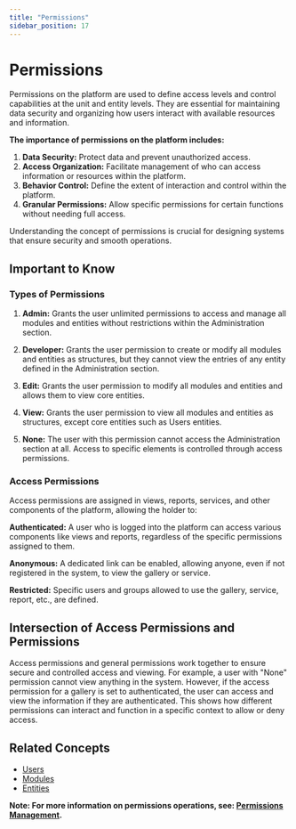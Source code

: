 ```yaml
---
title: "Permissions"
sidebar_position: 17
---
```


# Permissions

Permissions on the platform are used to define access levels and control capabilities at the unit and entity levels. They are essential for maintaining data security and organizing how users interact with available resources and information.

**The importance of permissions on the platform includes:**

1. **Data Security:** Protect data and prevent unauthorized access.
2. **Access Organization:** Facilitate management of who can access information or resources within the platform.
3. **Behavior Control:** Define the extent of interaction and control within the platform.
4. **Granular Permissions:** Allow specific permissions for certain functions without needing full access.

Understanding the concept of permissions is crucial for designing systems that ensure security and smooth operations.

## Important to Know

### Types of Permissions

1. **Admin:** Grants the user unlimited permissions to access and manage all modules and entities without restrictions within the Administration section.

2. **Developer:** Grants the user permission to create or modify all modules and entities as structures, but they cannot view the entries of any entity defined in the Administration section.

3. **Edit:** Grants the user permission to modify all modules and entities and allows them to view core entities.

4. **View:** Grants the user permission to view all modules and entities as structures, except core entities such as Users entities.

5. **None:** The user with this permission cannot access the Administration section at all. Access to specific elements is controlled through access permissions.

### Access Permissions
Access permissions are assigned in views, reports, services, and other components of the platform, allowing the holder to:

**Authenticated:** A user who is logged into the platform can access various components like views and reports, regardless of the specific permissions assigned to them.

**Anonymous:** A dedicated link can be enabled, allowing anyone, even if not registered in the system, to view the gallery or service.

**Restricted:** Specific users and groups allowed to use the gallery, service, report, etc., are defined.

## Intersection of Access Permissions and Permissions

Access permissions and general permissions work together to ensure secure and controlled access and viewing. For example, a user with "None" permission cannot view anything in the system. However, if the access permission for a gallery is set to authenticated, the user can access and view the information if they are authenticated. This shows how different permissions can interact and function in a specific context to allow or deny access.

## Related Concepts
- [Users](./users.md)
- [Modules](./modules.md)
- [Entities](./entities.md)


**Note: For more information on permissions operations, see: [Permissions Management](../../data-management/permissions.md).**
